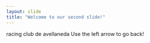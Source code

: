 ```yaml
---
layout: slide
title: "Welcome to our second slide!"
---
```

racing club de avellaneda
Use the left arrow to go back!
